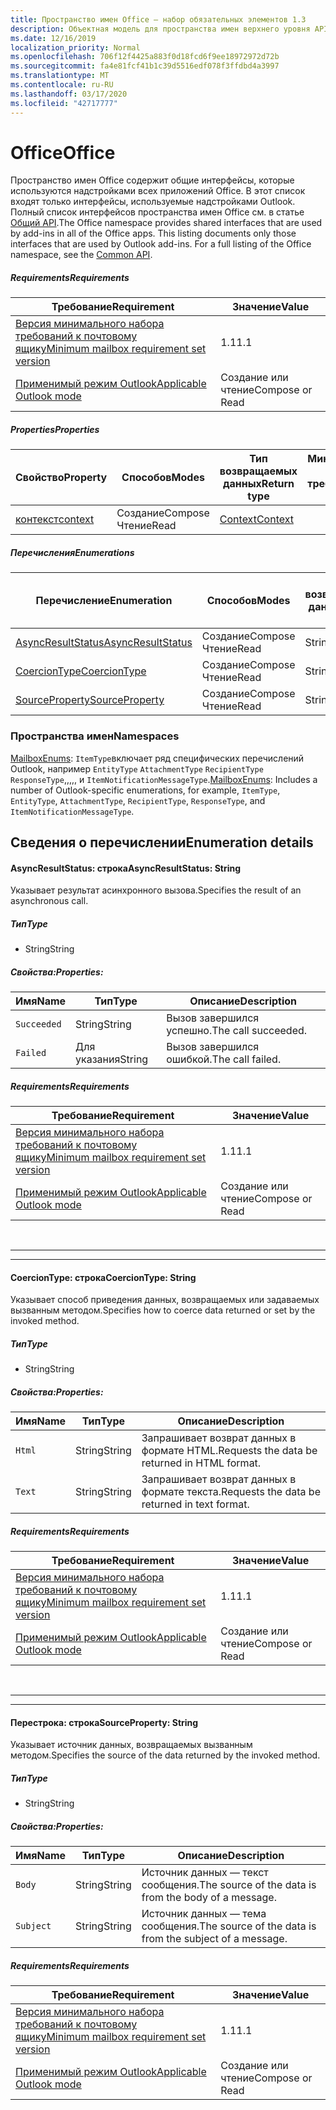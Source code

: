 ```yaml
---
title: Пространство имен Office — набор обязательных элементов 1.3
description: Объектная модель для пространства имен верхнего уровня API надстроек Outlook (версия API почтовых ящиков 1,3).
ms.date: 12/16/2019
localization_priority: Normal
ms.openlocfilehash: 706f12f4425a883f0d18fcd6f9ee18972972d72b
ms.sourcegitcommit: fa4e81fcf41b1c39d5516edf078f3ffdbd4a3997
ms.translationtype: MT
ms.contentlocale: ru-RU
ms.lasthandoff: 03/17/2020
ms.locfileid: "42717777"
---
```

# <a name="office"></a><span data-ttu-id="7a2da-103">Office</span><span class="sxs-lookup"><span data-stu-id="7a2da-103">Office</span></span>

<span data-ttu-id="7a2da-p101">Пространство имен Office содержит общие интерфейсы, которые используются надстройками всех приложений Office. В этот список входят только интерфейсы, используемые надстройками Outlook. Полный список интерфейсов пространства имен Office см. в статье [Общий API](/javascript/api/office).</span><span class="sxs-lookup"><span data-stu-id="7a2da-p101">The Office namespace provides shared interfaces that are used by add-ins in all of the Office apps. This listing documents only those interfaces that are used by Outlook add-ins. For a full listing of the Office namespace, see the [Common API](/javascript/api/office).</span></span>

##### <a name="requirements"></a><span data-ttu-id="7a2da-106">Requirements</span><span class="sxs-lookup"><span data-stu-id="7a2da-106">Requirements</span></span>

|<span data-ttu-id="7a2da-107">Требование</span><span class="sxs-lookup"><span data-stu-id="7a2da-107">Requirement</span></span>| <span data-ttu-id="7a2da-108">Значение</span><span class="sxs-lookup"><span data-stu-id="7a2da-108">Value</span></span>|
|---|---|
|[<span data-ttu-id="7a2da-109">Версия минимального набора требований к почтовому ящику</span><span class="sxs-lookup"><span data-stu-id="7a2da-109">Minimum mailbox requirement set version</span></span>](../../requirement-sets/outlook-api-requirement-sets.md)| <span data-ttu-id="7a2da-110">1.1</span><span class="sxs-lookup"><span data-stu-id="7a2da-110">1.1</span></span>|
|[<span data-ttu-id="7a2da-111">Применимый режим Outlook</span><span class="sxs-lookup"><span data-stu-id="7a2da-111">Applicable Outlook mode</span></span>](../../../outlook/outlook-add-ins-overview.md#extension-points)| <span data-ttu-id="7a2da-112">Создание или чтение</span><span class="sxs-lookup"><span data-stu-id="7a2da-112">Compose or Read</span></span>|

##### <a name="properties"></a><span data-ttu-id="7a2da-113">Properties</span><span class="sxs-lookup"><span data-stu-id="7a2da-113">Properties</span></span>

| <span data-ttu-id="7a2da-114">Свойство</span><span class="sxs-lookup"><span data-stu-id="7a2da-114">Property</span></span> | <span data-ttu-id="7a2da-115">Способов</span><span class="sxs-lookup"><span data-stu-id="7a2da-115">Modes</span></span> | <span data-ttu-id="7a2da-116">Тип возвращаемых данных</span><span class="sxs-lookup"><span data-stu-id="7a2da-116">Return type</span></span> | <span data-ttu-id="7a2da-117">Минимальные</span><span class="sxs-lookup"><span data-stu-id="7a2da-117">Minimum</span></span><br><span data-ttu-id="7a2da-118">набор требований</span><span class="sxs-lookup"><span data-stu-id="7a2da-118">requirement set</span></span> |
|---|---|---|:---:|
| [<span data-ttu-id="7a2da-119">контекст</span><span class="sxs-lookup"><span data-stu-id="7a2da-119">context</span></span>](office.context.md) | <span data-ttu-id="7a2da-120">Создание</span><span class="sxs-lookup"><span data-stu-id="7a2da-120">Compose</span></span><br><span data-ttu-id="7a2da-121">Чтение</span><span class="sxs-lookup"><span data-stu-id="7a2da-121">Read</span></span> | [<span data-ttu-id="7a2da-122">Context</span><span class="sxs-lookup"><span data-stu-id="7a2da-122">Context</span></span>](/javascript/api/office/office.context?view=outlook-js-1.3) | [<span data-ttu-id="7a2da-123">1.1</span><span class="sxs-lookup"><span data-stu-id="7a2da-123">1.1</span></span>](../requirement-set-1.1/outlook-requirement-set-1.1.md) |

##### <a name="enumerations"></a><span data-ttu-id="7a2da-124">Перечисления</span><span class="sxs-lookup"><span data-stu-id="7a2da-124">Enumerations</span></span>

| <span data-ttu-id="7a2da-125">Перечисление</span><span class="sxs-lookup"><span data-stu-id="7a2da-125">Enumeration</span></span> | <span data-ttu-id="7a2da-126">Способов</span><span class="sxs-lookup"><span data-stu-id="7a2da-126">Modes</span></span> | <span data-ttu-id="7a2da-127">Тип возвращаемых данных</span><span class="sxs-lookup"><span data-stu-id="7a2da-127">Return type</span></span> | <span data-ttu-id="7a2da-128">Минимальные</span><span class="sxs-lookup"><span data-stu-id="7a2da-128">Minimum</span></span><br><span data-ttu-id="7a2da-129">набор требований</span><span class="sxs-lookup"><span data-stu-id="7a2da-129">requirement set</span></span> |
|---|---|---|:---:|
| [<span data-ttu-id="7a2da-130">AsyncResultStatus</span><span class="sxs-lookup"><span data-stu-id="7a2da-130">AsyncResultStatus</span></span>](#asyncresultstatus-string) | <span data-ttu-id="7a2da-131">Создание</span><span class="sxs-lookup"><span data-stu-id="7a2da-131">Compose</span></span><br><span data-ttu-id="7a2da-132">Чтение</span><span class="sxs-lookup"><span data-stu-id="7a2da-132">Read</span></span> | <span data-ttu-id="7a2da-133">String</span><span class="sxs-lookup"><span data-stu-id="7a2da-133">String</span></span> | [<span data-ttu-id="7a2da-134">1.1</span><span class="sxs-lookup"><span data-stu-id="7a2da-134">1.1</span></span>](../requirement-set-1.1/outlook-requirement-set-1.1.md) |
| [<span data-ttu-id="7a2da-135">CoercionType</span><span class="sxs-lookup"><span data-stu-id="7a2da-135">CoercionType</span></span>](#coerciontype-string) | <span data-ttu-id="7a2da-136">Создание</span><span class="sxs-lookup"><span data-stu-id="7a2da-136">Compose</span></span><br><span data-ttu-id="7a2da-137">Чтение</span><span class="sxs-lookup"><span data-stu-id="7a2da-137">Read</span></span> | <span data-ttu-id="7a2da-138">String</span><span class="sxs-lookup"><span data-stu-id="7a2da-138">String</span></span> | [<span data-ttu-id="7a2da-139">1.1</span><span class="sxs-lookup"><span data-stu-id="7a2da-139">1.1</span></span>](../requirement-set-1.1/outlook-requirement-set-1.1.md) |
| [<span data-ttu-id="7a2da-140">SourceProperty</span><span class="sxs-lookup"><span data-stu-id="7a2da-140">SourceProperty</span></span>](#sourceproperty-string) | <span data-ttu-id="7a2da-141">Создание</span><span class="sxs-lookup"><span data-stu-id="7a2da-141">Compose</span></span><br><span data-ttu-id="7a2da-142">Чтение</span><span class="sxs-lookup"><span data-stu-id="7a2da-142">Read</span></span> | <span data-ttu-id="7a2da-143">String</span><span class="sxs-lookup"><span data-stu-id="7a2da-143">String</span></span> | [<span data-ttu-id="7a2da-144">1.1</span><span class="sxs-lookup"><span data-stu-id="7a2da-144">1.1</span></span>](../requirement-set-1.1/outlook-requirement-set-1.1.md) |

### <a name="namespaces"></a><span data-ttu-id="7a2da-145">Пространства имен</span><span class="sxs-lookup"><span data-stu-id="7a2da-145">Namespaces</span></span>

<span data-ttu-id="7a2da-146">[MailboxEnums](/javascript/api/outlook/office.mailboxenums.attachmentcontentformat?view=outlook-js-1.3): `ItemType`включает ряд специфических перечислений Outlook, например `EntityType` `AttachmentType` `RecipientType` `ResponseType`,,,,, и `ItemNotificationMessageType`.</span><span class="sxs-lookup"><span data-stu-id="7a2da-146">[MailboxEnums](/javascript/api/outlook/office.mailboxenums.attachmentcontentformat?view=outlook-js-1.3): Includes a number of Outlook-specific enumerations, for example, `ItemType`, `EntityType`, `AttachmentType`, `RecipientType`, `ResponseType`, and `ItemNotificationMessageType`.</span></span>

## <a name="enumeration-details"></a><span data-ttu-id="7a2da-147">Сведения о перечислении</span><span class="sxs-lookup"><span data-stu-id="7a2da-147">Enumeration details</span></span>

#### <a name="asyncresultstatus-string"></a><span data-ttu-id="7a2da-148">AsyncResultStatus: строка</span><span class="sxs-lookup"><span data-stu-id="7a2da-148">AsyncResultStatus: String</span></span>

<span data-ttu-id="7a2da-149">Указывает результат асинхронного вызова.</span><span class="sxs-lookup"><span data-stu-id="7a2da-149">Specifies the result of an asynchronous call.</span></span>

##### <a name="type"></a><span data-ttu-id="7a2da-150">Тип</span><span class="sxs-lookup"><span data-stu-id="7a2da-150">Type</span></span>

*   <span data-ttu-id="7a2da-151">String</span><span class="sxs-lookup"><span data-stu-id="7a2da-151">String</span></span>

##### <a name="properties"></a><span data-ttu-id="7a2da-152">Свойства:</span><span class="sxs-lookup"><span data-stu-id="7a2da-152">Properties:</span></span>

|<span data-ttu-id="7a2da-153">Имя</span><span class="sxs-lookup"><span data-stu-id="7a2da-153">Name</span></span>| <span data-ttu-id="7a2da-154">Тип</span><span class="sxs-lookup"><span data-stu-id="7a2da-154">Type</span></span>| <span data-ttu-id="7a2da-155">Описание</span><span class="sxs-lookup"><span data-stu-id="7a2da-155">Description</span></span>|
|---|---|---|
|`Succeeded`| <span data-ttu-id="7a2da-156">String</span><span class="sxs-lookup"><span data-stu-id="7a2da-156">String</span></span>|<span data-ttu-id="7a2da-157">Вызов завершился успешно.</span><span class="sxs-lookup"><span data-stu-id="7a2da-157">The call succeeded.</span></span>|
|`Failed`| <span data-ttu-id="7a2da-158">Для указания</span><span class="sxs-lookup"><span data-stu-id="7a2da-158">String</span></span>|<span data-ttu-id="7a2da-159">Вызов завершился ошибкой.</span><span class="sxs-lookup"><span data-stu-id="7a2da-159">The call failed.</span></span>|

##### <a name="requirements"></a><span data-ttu-id="7a2da-160">Requirements</span><span class="sxs-lookup"><span data-stu-id="7a2da-160">Requirements</span></span>

|<span data-ttu-id="7a2da-161">Требование</span><span class="sxs-lookup"><span data-stu-id="7a2da-161">Requirement</span></span>| <span data-ttu-id="7a2da-162">Значение</span><span class="sxs-lookup"><span data-stu-id="7a2da-162">Value</span></span>|
|---|---|
|[<span data-ttu-id="7a2da-163">Версия минимального набора требований к почтовому ящику</span><span class="sxs-lookup"><span data-stu-id="7a2da-163">Minimum mailbox requirement set version</span></span>](../../requirement-sets/outlook-api-requirement-sets.md)| <span data-ttu-id="7a2da-164">1.1</span><span class="sxs-lookup"><span data-stu-id="7a2da-164">1.1</span></span>|
|[<span data-ttu-id="7a2da-165">Применимый режим Outlook</span><span class="sxs-lookup"><span data-stu-id="7a2da-165">Applicable Outlook mode</span></span>](../../../outlook/outlook-add-ins-overview.md#extension-points)| <span data-ttu-id="7a2da-166">Создание или чтение</span><span class="sxs-lookup"><span data-stu-id="7a2da-166">Compose or Read</span></span>|

<br>

---
---

#### <a name="coerciontype-string"></a><span data-ttu-id="7a2da-167">CoercionType: строка</span><span class="sxs-lookup"><span data-stu-id="7a2da-167">CoercionType: String</span></span>

<span data-ttu-id="7a2da-168">Указывает способ приведения данных, возвращаемых или задаваемых вызванным методом.</span><span class="sxs-lookup"><span data-stu-id="7a2da-168">Specifies how to coerce data returned or set by the invoked method.</span></span>

##### <a name="type"></a><span data-ttu-id="7a2da-169">Тип</span><span class="sxs-lookup"><span data-stu-id="7a2da-169">Type</span></span>

*   <span data-ttu-id="7a2da-170">String</span><span class="sxs-lookup"><span data-stu-id="7a2da-170">String</span></span>

##### <a name="properties"></a><span data-ttu-id="7a2da-171">Свойства:</span><span class="sxs-lookup"><span data-stu-id="7a2da-171">Properties:</span></span>

|<span data-ttu-id="7a2da-172">Имя</span><span class="sxs-lookup"><span data-stu-id="7a2da-172">Name</span></span>| <span data-ttu-id="7a2da-173">Тип</span><span class="sxs-lookup"><span data-stu-id="7a2da-173">Type</span></span>| <span data-ttu-id="7a2da-174">Описание</span><span class="sxs-lookup"><span data-stu-id="7a2da-174">Description</span></span>|
|---|---|---|
|`Html`| <span data-ttu-id="7a2da-175">String</span><span class="sxs-lookup"><span data-stu-id="7a2da-175">String</span></span>|<span data-ttu-id="7a2da-176">Запрашивает возврат данных в формате HTML.</span><span class="sxs-lookup"><span data-stu-id="7a2da-176">Requests the data be returned in HTML format.</span></span>|
|`Text`| <span data-ttu-id="7a2da-177">String</span><span class="sxs-lookup"><span data-stu-id="7a2da-177">String</span></span>|<span data-ttu-id="7a2da-178">Запрашивает возврат данных в формате текста.</span><span class="sxs-lookup"><span data-stu-id="7a2da-178">Requests the data be returned in text format.</span></span>|

##### <a name="requirements"></a><span data-ttu-id="7a2da-179">Requirements</span><span class="sxs-lookup"><span data-stu-id="7a2da-179">Requirements</span></span>

|<span data-ttu-id="7a2da-180">Требование</span><span class="sxs-lookup"><span data-stu-id="7a2da-180">Requirement</span></span>| <span data-ttu-id="7a2da-181">Значение</span><span class="sxs-lookup"><span data-stu-id="7a2da-181">Value</span></span>|
|---|---|
|[<span data-ttu-id="7a2da-182">Версия минимального набора требований к почтовому ящику</span><span class="sxs-lookup"><span data-stu-id="7a2da-182">Minimum mailbox requirement set version</span></span>](../../requirement-sets/outlook-api-requirement-sets.md)| <span data-ttu-id="7a2da-183">1.1</span><span class="sxs-lookup"><span data-stu-id="7a2da-183">1.1</span></span>|
|[<span data-ttu-id="7a2da-184">Применимый режим Outlook</span><span class="sxs-lookup"><span data-stu-id="7a2da-184">Applicable Outlook mode</span></span>](../../../outlook/outlook-add-ins-overview.md#extension-points)| <span data-ttu-id="7a2da-185">Создание или чтение</span><span class="sxs-lookup"><span data-stu-id="7a2da-185">Compose or Read</span></span>|

<br>

---
---

#### <a name="sourceproperty-string"></a><span data-ttu-id="7a2da-186">Перестрока: строка</span><span class="sxs-lookup"><span data-stu-id="7a2da-186">SourceProperty: String</span></span>

<span data-ttu-id="7a2da-187">Указывает источник данных, возвращаемых вызванным методом.</span><span class="sxs-lookup"><span data-stu-id="7a2da-187">Specifies the source of the data returned by the invoked method.</span></span>

##### <a name="type"></a><span data-ttu-id="7a2da-188">Тип</span><span class="sxs-lookup"><span data-stu-id="7a2da-188">Type</span></span>

*   <span data-ttu-id="7a2da-189">String</span><span class="sxs-lookup"><span data-stu-id="7a2da-189">String</span></span>

##### <a name="properties"></a><span data-ttu-id="7a2da-190">Свойства:</span><span class="sxs-lookup"><span data-stu-id="7a2da-190">Properties:</span></span>

|<span data-ttu-id="7a2da-191">Имя</span><span class="sxs-lookup"><span data-stu-id="7a2da-191">Name</span></span>| <span data-ttu-id="7a2da-192">Тип</span><span class="sxs-lookup"><span data-stu-id="7a2da-192">Type</span></span>| <span data-ttu-id="7a2da-193">Описание</span><span class="sxs-lookup"><span data-stu-id="7a2da-193">Description</span></span>|
|---|---|---|
|`Body`| <span data-ttu-id="7a2da-194">String</span><span class="sxs-lookup"><span data-stu-id="7a2da-194">String</span></span>|<span data-ttu-id="7a2da-195">Источник данных — текст сообщения.</span><span class="sxs-lookup"><span data-stu-id="7a2da-195">The source of the data is from the body of a message.</span></span>|
|`Subject`| <span data-ttu-id="7a2da-196">String</span><span class="sxs-lookup"><span data-stu-id="7a2da-196">String</span></span>|<span data-ttu-id="7a2da-197">Источник данных — тема сообщения.</span><span class="sxs-lookup"><span data-stu-id="7a2da-197">The source of the data is from the subject of a message.</span></span>|

##### <a name="requirements"></a><span data-ttu-id="7a2da-198">Requirements</span><span class="sxs-lookup"><span data-stu-id="7a2da-198">Requirements</span></span>

|<span data-ttu-id="7a2da-199">Требование</span><span class="sxs-lookup"><span data-stu-id="7a2da-199">Requirement</span></span>| <span data-ttu-id="7a2da-200">Значение</span><span class="sxs-lookup"><span data-stu-id="7a2da-200">Value</span></span>|
|---|---|
|[<span data-ttu-id="7a2da-201">Версия минимального набора требований к почтовому ящику</span><span class="sxs-lookup"><span data-stu-id="7a2da-201">Minimum mailbox requirement set version</span></span>](../../requirement-sets/outlook-api-requirement-sets.md)| <span data-ttu-id="7a2da-202">1.1</span><span class="sxs-lookup"><span data-stu-id="7a2da-202">1.1</span></span>|
|[<span data-ttu-id="7a2da-203">Применимый режим Outlook</span><span class="sxs-lookup"><span data-stu-id="7a2da-203">Applicable Outlook mode</span></span>](../../../outlook/outlook-add-ins-overview.md#extension-points)| <span data-ttu-id="7a2da-204">Создание или чтение</span><span class="sxs-lookup"><span data-stu-id="7a2da-204">Compose or Read</span></span>|
